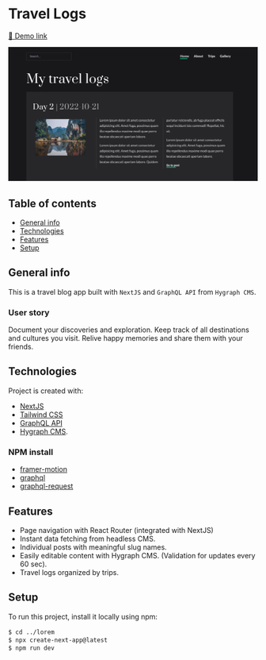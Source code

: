 # Travel Logs

<a href="https://my-travel-logs.vercel.app/" target="_blank">🚀 Demo link</a>

![my-travel-logs-coverImage](https://raw.githubusercontent.com/naomi-pham/my-travel-logs/main/daily-captures/public/Screenshot%202022-10-25%2010.44.45.png)

 ## Table of contents
* [General info](#general-info)
* [Technologies](#technologies)
* [Features](#features)
* [Setup](#setup)

## General info
This is a travel blog app built with `NextJS` and `GraphQL API` from `Hygraph CMS`. 

### User story
Document your discoveries and exploration. Keep track of all destinations and cultures you visit. Relive happy memories and share them with your friends.
	
## Technologies
Project is created with:
* [NextJS](https://nextjs.org/docs)
* [Tailwind CSS](https://tailwindcss.com/docs/)
* [GraphQL API](https://hygraph.com/query-api)
* [Hygraph CMS](https://app.hygraph.com/).

### NPM install
* [framer-motion](https://www.framer.com/motion/)
* [graphql](https://www.npmjs.com/package/graphql)
* [graphql-request](https://www.npmjs.com/package/graphql-request)

## Features
- Page navigation with React Router (integrated with NextJS)
- Instant data fetching from headless CMS.
- Individual posts with meaningful slug names. 
- Easily editable content with Hygraph CMS. (Validation for updates every 60 sec). 
- Travel logs organized by trips.
	
## Setup
To run this project, install it locally using npm:

```
$ cd ../lorem
$ npx create-next-app@latest
$ npm run dev
```

